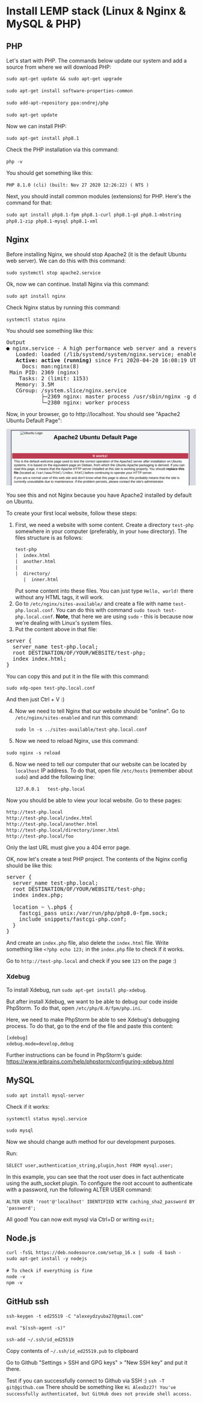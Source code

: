 # Install LEMP stack (Linux & Nginx & MySQL & PHP)

## PHP

Let's start with PHP. The commands below update our system and add a source from where we will download PHP:

```
sudo apt-get update && sudo apt-get upgrade

sudo apt-get install software-properties-common

sudo add-apt-repository ppa:ondrej/php

sudo apt-get update
```

Now we can install PHP:

`sudo apt-get install php8.1`

Check the PHP installation via this command:

`php -v`

You should get something like this:

`PHP 8.1.0 (cli) (built: Nov 27 2020 12:26:22) ( NTS )`

Next, you should install common modules (extensions) for PHP. Here's the command for that:

`sudo apt install php8.1-fpm php8.1-curl php8.1-gd php8.1-mbstring php8.1-zip php8.1-mysql php8.1-xml`

## Nginx

Before installing Nginx, we should stop Apache2 (it is the default Ubuntu web server).
We can do this with this command:

`sudo systemctl stop apache2.service`

Ok, now we can continue. Install Nginx via this command:

`sudo apt install nginx`

Check Nginx status by running this command:

`systemctl status nginx`

You should see something like this:

<pre>
Output
● nginx.service - A high performance web server and a reverse proxy server
   Loaded: loaded (/lib/systemd/system/nginx.service; enabled; vendor preset: enabled)
   <b>Active: active (running)</b> since Fri 2020-04-20 16:08:19 UTC; 3 days ago
     Docs: man:nginx(8)
 Main PID: 2369 (nginx)
    Tasks: 2 (limit: 1153)
   Memory: 3.5M
   CGroup: /system.slice/nginx.service
           ├─2369 nginx: master process /usr/sbin/nginx -g daemon on; master_process on;
           └─2380 nginx: worker process
</pre>

Now, in your browser, go to http://localhost. You should see "Apache2 Ubuntu Default Page":

![](img/default_page.png)

You see this and not Nginx because you have Apache2 installed by default on Ubuntu.

To create your first local website, follow these steps:

1. First, we need a website with some content. Create a directory `test-php` somewhere in your computer (preferably, in your `home` directory). The files structure is as follows:
   ```
   test-php
   |  index.html
   |  another.html
   |
   |  directory/
      |  inner.html
   ```
   Put some content into these files. You can just type `Hello, world!` there without any HTML tags, it will work.
2. Go to `/etc/nginx/sites-available/` and create a file with name `test-php.local.conf`. You can do this with command
   `sudo touch test-php.local.conf`. **Note**, that here we are using `sudo` - this is because now we're dealing with Linux's system files.
3. Put the content above in that file:
<pre>
server {
  server_name test-php.local;
  root DESTINATION/OF/YOUR/WEBSITE/test-php;
  index index.html;
}
</pre>

You can copy this and put it in the file with this command:

```
sudo xdg-open test-php.local.conf
```

And then just Ctrl + V :)

4. Now we need to tell Nginx that our website should be "online". Go to `/etc/nginx/sites-enabled` and run this command:
   
   `sudo ln -s ../sites-available/test-php.local.conf`

5. Now we need to reload Nginx, use this command:

  `sudo nginx -s reload`
  
6. Now we need to tell our computer that our website can be located by `localhost` IP address. To do that, open file `/etc/hosts` (remember about `sudo`)
and add the following line:
   
   `127.0.0.1	test-php.local`

Now you should be able to view your local website. Go to these pages:
```
http://test-php.local
http://test-php.local/index.html
http://test-php.local/another.html
http://test-php.local/directory/inner.html
http://test-php.local/foo
```

Only the last URL must give you a 404 error page.

OK, now let's create a test PHP project. The contents of the Nginx config
should be like this:
<pre>
server {
  server_name test-php.local;
  root DESTINATION/OF/YOUR/WEBSITE/test-php;
  index index.php;

  location ~ \.php$ {
    fastcgi_pass unix:/var/run/php/php8.0-fpm.sock;
    include snippets/fastcgi-php.conf;
  }
}
</pre>

And create an `index.php` file, also delete the `index.html` file. Write something
like `<?php echo 123;` in the `index.php` file to check if it works.

Go to `http://test-php.local` and check if you see `123` on the page :)

### Xdebug

To install Xdebug, run `sudo apt-get install php-xdebug`.

But after install Xdebug, we want to be able to debug our code inside PhpStorm.
To do that, open `/etc/php/8.0/fpm/php.ini`.

Here, we need to make PhpStorm be able to see Xdebug's debugging process. To do that,
go to the end of the file and paste this content:

```
[xdebug]
xdebug.mode=develop,debug
```

Further instructions can be found in PhpStorm's guide:
https://www.jetbrains.com/help/phpstorm/configuring-xdebug.html

## MySQL

`sudo apt install mysql-server`

Check if it works:

`systemctl status mysql.service`

`sudo mysql`

Now we should change auth method for our development purposes.

Run:

`SELECT user,authentication_string,plugin,host FROM mysql.user;`

In this example, you can see that the root user does in fact authenticate using the auth_socket plugin.
To configure the root account to authenticate with a password, run the following ALTER USER command:

`ALTER USER 'root'@'localhost' IDENTIFIED WITH caching_sha2_password BY 'password';`

All good! You can now exit mysql via Ctrl+D or writing `exit;`

## Node.js

```
curl -fsSL https://deb.nodesource.com/setup_16.x | sudo -E bash -
sudo apt-get install -y nodejs

# To check if everything is fine
node -v
npm -v
```

## GitHub ssh

`ssh-keygen -t ed25519 -C "alexeydzyuba27@gmail.com"`

`eval "$(ssh-agent -s)"`

`ssh-add ~/.ssh/id_ed25519`

Copy contents of `~/.ssh/id_ed25519.pub` to clipboard

Go to Github "Settings > SSH and GPG keys" > "New SSH key" and put it there.

Test if you can successfully connect to Github via SSH :)
`ssh -T git@github.com`
There should be something like
`Hi AlexDz27! You've successfully authenticated, but GitHub does not provide shell access.`
